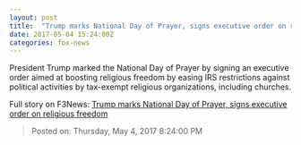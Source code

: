 ```yaml
---
layout: post
title:  "Trump marks National Day of Prayer, signs executive order on religious freedom"
date: 2017-05-04 15:24:00Z
categories: fox-news
---
```


President Trump marked the National Day of Prayer by signing an executive order aimed at boosting religious freedom by easing IRS restrictions against political activities by tax-exempt religious organizations, including churches.


Full story on F3News: [Trump marks National Day of Prayer, signs executive order on religious freedom](http://www.f3nws.com/n/MvcZYG)

> Posted on: Thursday, May 4, 2017 8:24:00 PM
